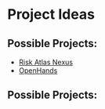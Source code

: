 # Project Ideas

## Possible Projects:

- [Risk Atlas Nexus](https://github.com/IBM/risk-atlas-nexus)
- [OpenHands](https://github.com/All-Hands-AI/OpenHands)

## Possible Projects:
